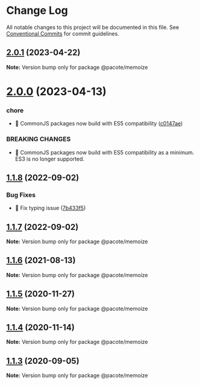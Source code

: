 # Change Log

All notable changes to this project will be documented in this file.
See [Conventional Commits](https://conventionalcommits.org) for commit guidelines.

## [2.0.1](https://github.com/PacoteJS/pacote/compare/@pacote/memoize@2.0.0...@pacote/memoize@2.0.1) (2023-04-22)

**Note:** Version bump only for package @pacote/memoize

# [2.0.0](https://github.com/PacoteJS/pacote/compare/@pacote/memoize@1.1.8...@pacote/memoize@2.0.0) (2023-04-13)

### chore

- 🤖 CommonJS packages now build with ES5 compatibility ([c0147ae](https://github.com/PacoteJS/pacote/commit/c0147aeffb81322ea59174a3961b10cfb3bf81e5))

### BREAKING CHANGES

- 🧨 CommonJS packages now build with ES5 compatibility as a minimum. ES3 is
  no longer supported.

## [1.1.8](https://github.com/PacoteJS/pacote/compare/@pacote/memoize@1.1.7...@pacote/memoize@1.1.8) (2022-09-02)

### Bug Fixes

- 🐛 Fix typing issue ([7b433f5](https://github.com/PacoteJS/pacote/commit/7b433f5a50bc9462f13db945e7a458af76eeadd2))

## [1.1.7](https://github.com/PacoteJS/pacote/compare/@pacote/memoize@1.1.6...@pacote/memoize@1.1.7) (2022-09-02)

**Note:** Version bump only for package @pacote/memoize

## [1.1.6](https://github.com/PacoteJS/pacote/compare/@pacote/memoize@1.1.5...@pacote/memoize@1.1.6) (2021-08-13)

**Note:** Version bump only for package @pacote/memoize

## [1.1.5](https://github.com/PacoteJS/pacote/compare/@pacote/memoize@1.1.4...@pacote/memoize@1.1.5) (2020-11-27)

**Note:** Version bump only for package @pacote/memoize

## [1.1.4](https://github.com/PacoteJS/pacote/compare/@pacote/memoize@1.1.3...@pacote/memoize@1.1.4) (2020-11-14)

**Note:** Version bump only for package @pacote/memoize

## [1.1.3](https://github.com/PacoteJS/pacote/compare/@pacote/memoize@1.1.2...@pacote/memoize@1.1.3) (2020-09-05)

**Note:** Version bump only for package @pacote/memoize
